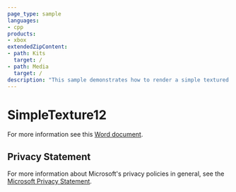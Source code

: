 ```yaml
---
page_type: sample
languages:
- cpp
products:
- xbox
extendedZipContent:
- path: Kits
  target: /
- path: Media
  target: /
description: "This sample demonstrates how to render a simple textured quad using Direct3D 12 on Xbox One."
---
```


# SimpleTexture12

For more information see this [Word document](https://github.com/microsoft/Xbox-ATG-Samples/blob/master/XDKSamples/IntroGraphics/SimpleTexture12/Readme.docx).

## Privacy Statement

For more information about Microsoft's privacy policies in general, see the [Microsoft Privacy Statement](https://privacy.microsoft.com/privacystatement/).
